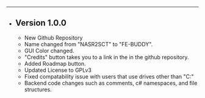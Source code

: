 
---
- ## Version 1.0.0
  - New Github Repository 
  - Name changed from "NASR2SCT" to "FE-BUDDY".
  - GUI Color changed.
  - "Credits" button takes you to a link in the in the github repository. 
  - Added Roadmap button.
  - Updated License to GPLv3
  - Fixed compatability issue with users that use drives other than "C:"
  - Backend code changes such as comments, c# namespaces, and file structures. 

